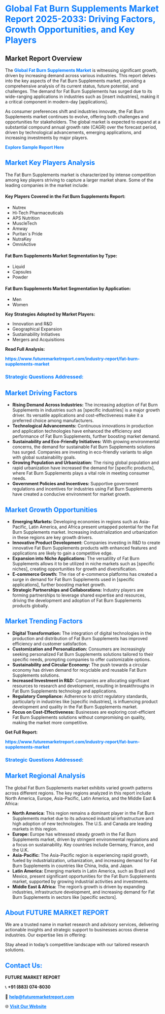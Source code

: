 <h1 style="color: #007BFF;">Global Fat Burn Supplements Market Report 2025-2033: Driving Factors, Growth Opportunities, and Key Players</h1>

<section id="overview">
<h2>Market Report Overview</h2>
<p>The <a href="https://www.futuremarketreport.com/industry-report/fat-burn-supplements-market" style="color: #007BFF; text-decoration: none;"><strong>Global Fat Burn Supplements Market</strong></a> is witnessing significant growth, driven by increasing demand across various industries. This report delves into the key aspects of the Fat Burn Supplements market, providing a comprehensive analysis of its current status, future potential, and challenges. The demand for Fat Burn Supplements has surged due to its wide-ranging applications in industries such as [insert industries], making it a critical component in modern-day [applications].</p>
<p>As consumer preferences shift and industries innovate, the Fat Burn Supplements market continues to evolve, offering both challenges and opportunities for stakeholders. The global market is expected to expand at a substantial compound annual growth rate (CAGR) over the forecast period, driven by technological advancements, emerging applications, and increasing investments by major players.</p>
</section>

<section id="overview">
<p><a href="https://www.futuremarketreport.com/request-sample/reportId=82700" style="color: #007BFF; text-decoration: none;"><strong>Explore Sample Report Here</strong></a></p>
</section>

<section id="key-players">
<h2 style="color: #007BFF;">Market Key Players Analysis</h2>
<p>The Fat Burn Supplements market is characterized by intense competition among key players striving to capture a larger market share. Some of the leading companies in the market include:</p>
<h4>Key Players Covered in the Fat Burn Supplements Report:</h4>
<ul><li>Nutrex</li><li>Hi-Tech Pharmaceuticals</li><li>APS Nutrition</li><li>MuscleTech</li><li>Amway</li><li>Puritan`s Pride</li><li>NutraKey</li><li>OmniActive</li></ul>
<h4>Fat Burn Supplements Market Segmentation by Type:</h4>
<ul><li>Liquid</li><li>Capsules</li><li>Powder</li></ul>

<h4>Fat Burn Supplements Market Segmentation by Application:</h4>
<ul><li>Men</li><li>Women</li></ul>
<p><strong>Key Strategies Adopted by Market Players:</strong></p>
<ul>
<li>Innovation and R&D</li>
<li>Geographical Expansion</li>
<li>Sustainability Initiatives</li>
<li>Mergers and Acquisitions</li>
</ul>
</section>

<section>
<p><strong>Read Full Analysis: </strong></p><a href="https://www.futuremarketreport.com/industry-report/fat-burn-supplements-market" style="color: #007BFF; text-decoration: none;"><strong>https://www.futuremarketreport.com/industry-report/fat-burn-supplements-market</strong></a>
<h3 style="color: #007BFF;">Strategic Questions Addressed:</h3>
</section>

<section id="driving-factors">
<h2 style="color: #007BFF;">Market Driving Factors</h2>
<ul>
<li><strong>Rising Demand Across Industries:</strong> The increasing adoption of Fat Burn Supplements in industries such as [specific industries] is a major growth driver. Its versatile applications and cost-effectiveness make it a preferred choice among manufacturers.</li>
<li><strong>Technological Advancements:</strong> Continuous innovations in production and application technologies have enhanced the efficiency and performance of Fat Burn Supplements, further boosting market demand.</li>
<li><strong>Sustainability and Eco-Friendly Initiatives:</strong> With growing environmental concerns, the demand for sustainable Fat Burn Supplements solutions has surged. Companies are investing in eco-friendly variants to align with global sustainability goals.</li>
<li><strong>Growing Population and Urbanization:</strong> The rising global population and rapid urbanization have increased the demand for [specific products], where Fat Burn Supplements plays a vital role in meeting consumer needs.</li>
<li><strong>Government Policies and Incentives:</strong> Supportive government regulations and incentives for industries using Fat Burn Supplements have created a conducive environment for market growth.</li>
</ul>
</section>

<section id="growth-opportunities">
<h2 style="color: #007BFF;">Market Growth Opportunities</h2>
<ul>
<li><strong>Emerging Markets:</strong> Developing economies in regions such as Asia-Pacific, Latin America, and Africa present untapped potential for the Fat Burn Supplements market. Increasing industrialization and urbanization in these regions are key growth drivers.</li>
<li><strong>Innovative Product Development:</strong> Companies investing in R&D to create innovative Fat Burn Supplements products with enhanced features and applications are likely to gain a competitive edge.</li>
<li><strong>Expansion into Niche Applications:</strong> The versatility of Fat Burn Supplements allows it to be utilized in niche markets such as [specific niches], creating opportunities for growth and diversification.</li>
<li><strong>E-commerce Growth:</strong> The rise of e-commerce platforms has created a surge in demand for Fat Burn Supplements used in [specific applications], further boosting market growth.</li>
<li><strong>Strategic Partnerships and Collaborations:</strong> Industry players are forming partnerships to leverage shared expertise and resources, driving the development and adoption of Fat Burn Supplements products globally.</li>
</ul>
</section>

<section id="trending-factors">
<h2 style="color: #007BFF;">Market Trending Factors</h2>
<ul>
<li><strong>Digital Transformation:</strong> The integration of digital technologies in the production and distribution of Fat Burn Supplements has improved efficiency and customer satisfaction.</li>
<li><strong>Customization and Personalization:</strong> Consumers are increasingly seeking personalized Fat Burn Supplements solutions tailored to their specific needs, prompting companies to offer customizable options.</li>
<li><strong>Sustainability and Circular Economy:</strong> The push towards a circular economy has driven demand for recyclable and reusable Fat Burn Supplements solutions.</li>
<li><strong>Increased Investment in R&D:</strong> Companies are allocating significant resources to research and development, resulting in breakthroughs in Fat Burn Supplements technology and applications.</li>
<li><strong>Regulatory Compliance:</strong> Adherence to strict regulatory standards, particularly in industries like [specific industries], is influencing product development and quality in the Fat Burn Supplements market.</li>
<li><strong>Focus on Cost-Effectiveness:</strong> Businesses are exploring cost-efficient Fat Burn Supplements solutions without compromising on quality, making the market more competitive.</li>
</ul>
</section>

<section>
<p><strong>Get Full Report: </strong></p><a href="https://www.futuremarketreport.com/industry-report/fat-burn-supplements-market" style="color: #007BFF; text-decoration: none;"><strong>https://www.futuremarketreport.com/industry-report/fat-burn-supplements-market</strong></a>
<h3 style="color: #007BFF;">Strategic Questions Addressed:</h3>
</section>


<section id="regional-analysis">
<h2 style="color: #007BFF;">Market Regional Analysis</h2>
<p>The global Fat Burn Supplements market exhibits varied growth patterns across different regions. The key regions analyzed in this report include North America, Europe, Asia-Pacific, Latin America, and the Middle East & Africa:</p>
<ul>
<li><strong>North America:</strong> This region remains a dominant player in the Fat Burn Supplements market due to its advanced industrial infrastructure and high adoption of new technologies. The U.S. and Canada are leading markets in this region.</li>
<li><strong>Europe:</strong> Europe has witnessed steady growth in the Fat Burn Supplements market, driven by stringent environmental regulations and a focus on sustainability. Key countries include Germany, France, and the U.K.</li>
<li><strong>Asia-Pacific:</strong> The Asia-Pacific region is experiencing rapid growth, fueled by industrialization, urbanization, and increasing demand for Fat Burn Supplements in countries like China, India, and Japan.</li>
<li><strong>Latin America:</strong> Emerging markets in Latin America, such as Brazil and Mexico, present significant opportunities for the Fat Burn Supplements market, supported by growing industrial activities and investments.</li>
<li><strong>Middle East & Africa:</strong> The region’s growth is driven by expanding industries, infrastructure development, and increasing demand for Fat Burn Supplements in sectors like [specific sectors].</li>
</ul>
</section>

<footer>
<h2 style="color: #007BFF;">About FUTURE MARKET REPORT</h2>
<p>We are a trusted name in market research and advisory services, delivering actionable insights and strategic support to businesses across diverse industries. Our expertise lies in offering:</p>

<p>Stay ahead in today’s competitive landscape with our tailored research solutions.</p>

<h2 style="color: #007BFF;">Contact Us:</h2>
<p><strong>FUTURE MARKET REPORT</strong></p>
<p>📞 <strong>+91 (883) 074-8030</strong></p>
<p>📧 <strong><a href="mailto:help@futuremarketreport.com" style="color: #007BFF;">help@futuremarketreport.com</a></strong></p>
<p>🌐 <strong><a href="https://www.futuremarketreport.com/" style="color: #007BFF;">Visit Our Website</a></strong></p>
</footer>